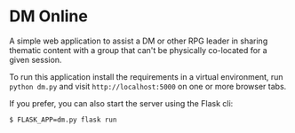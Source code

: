 DM Online
===================

A simple web application to assist a DM or other RPG leader in sharing thematic content with a group that can't be physically co-located for a given session.

To run this application install the requirements in a virtual environment, run `python dm.py` and visit `http://localhost:5000` on one or more browser tabs.

If you prefer, you can also start the server using the Flask cli:

    $ FLASK_APP=dm.py flask run
